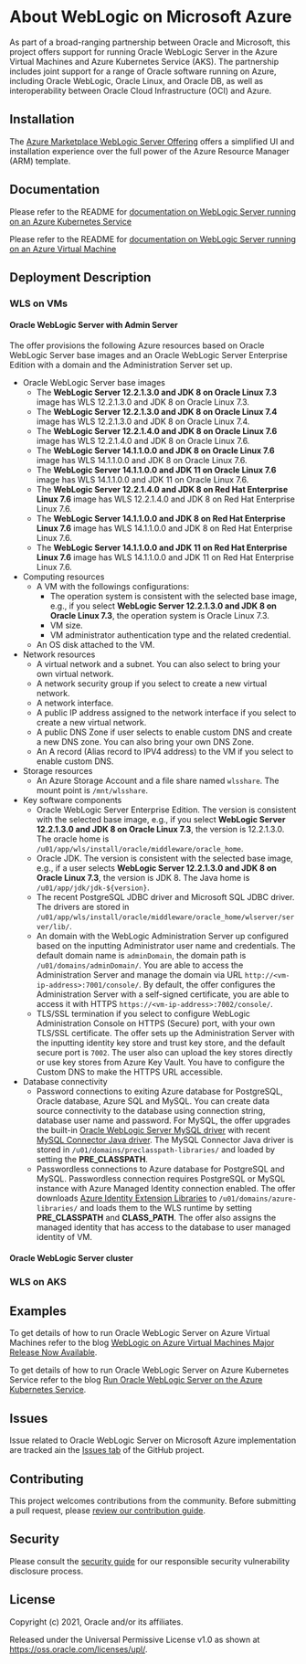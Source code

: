 # About WebLogic on Microsoft Azure

As part of a broad-ranging partnership between Oracle and Microsoft, this project offers support for running Oracle WebLogic Server in the Azure Virtual Machines and Azure Kubernetes Service (AKS). The partnership includes joint support for a range of Oracle software running on Azure, including Oracle WebLogic, Oracle Linux, and Oracle DB, as well as interoperability between Oracle Cloud Infrastructure (OCI) and Azure. 

## Installation

The [Azure Marketplace WebLogic Server Offering](https://azuremarketplace.microsoft.com/en-us/marketplace/apps?search=WebLogic) offers a simplified UI and installation experience over the full power of the Azure Resource Manager (ARM) template.

## Documentation

Please refer to the README for [documentation on WebLogic Server running on an Azure Kubernetes Service](https://oracle.github.io/weblogic-kubernetes-operator/userguide/aks/)

Please refer to the README for [documentation on WebLogic Server running on an Azure Virtual Machine](https://docs.oracle.com/en/middleware/standalone/weblogic-server/wlazu/get-started-oracle-weblogic-server-microsoft-azure-iaas.html#GUID-E0B24A45-F496-4509-858E-103F5EBF67A7)

## Deployment Description

### WLS on VMs

#### Oracle WebLogic Server with Admin Server

The offer provisions the following Azure resources based on Oracle WebLogic Server base images and an Oracle WebLogic Server Enterprise Edition with a domain and the Administration Server set up.

* Oracle WebLogic Server base images
    * The **WebLogic Server 12.2.1.3.0 and JDK 8 on Oracle Linux 7.3** image has WLS 12.2.1.3.0 and JDK 8 on Oracle Linux 7.3.
    * The **WebLogic Server 12.2.1.3.0 and JDK 8 on Oracle Linux 7.4** image has WLS 12.2.1.3.0 and JDK 8 on Oracle Linux 7.4.
    * The **WebLogic Server 12.2.1.4.0 and JDK 8 on Oracle Linux 7.6** image has WLS 12.2.1.4.0 and JDK 8 on Oracle Linux 7.6.
    * The **WebLogic Server 14.1.1.0.0 and JDK 8 on Oracle Linux 7.6** image has WLS 14.1.1.0.0 and JDK 8 on Oracle Linux 7.6.
    * The **WebLogic Server 14.1.1.0.0 and JDK 11 on Oracle Linux 7.6** image has WLS 14.1.1.0.0 and JDK 11 on Oracle Linux 7.6.
    * The **WebLogic Server 12.2.1.4.0 and JDK 8 on Red Hat Enterprise Linux 7.6** image has WLS 12.2.1.4.0 and JDK 8 on Red Hat Enterprise Linux 7.6.
    * The **WebLogic Server 14.1.1.0.0 and JDK 8 on Red Hat Enterprise Linux 7.6** image has WLS 14.1.1.0.0 and JDK 8 on Red Hat Enterprise Linux 7.6.
    * The **WebLogic Server 14.1.1.0.0 and JDK 11 on Red Hat Enterprise Linux 7.6** image has WLS 14.1.1.0.0 and JDK 11 on Red Hat Enterprise Linux 7.6.
* Computing resources
    * A VM with the followings configurations:
        * The operation system is consistent with the selected base image, e.g., if you select **WebLogic Server 12.2.1.3.0 and JDK 8 on Oracle Linux 7.3**, the operation system is Oracle Linux 7.3.
        * VM size.
        * VM administrator authentication type and the related credential.
    * An OS disk attached to the VM.
* Network resources
    * A virtual network and a subnet. You can also select to bring your own virtual network.
    * A network security group if you select to create a new virtual network.
    * A network interface.
    * A public IP address assigned to the network interface if you select to create a new virtual network.
    * A public DNS Zone if user selects to enable custom DNS and create a new DNS zone. You can also bring your own DNS Zone.
    * An A record (Alias record to IPV4 address) to the VM if you select to enable custom DNS.
* Storage resources
    * An Azure Storage Account and a file share named `wlsshare`. The mount point is `/mnt/wlsshare`.
* Key software components
    * Oracle WebLogic Server Enterprise Edition. The version is consistent with the selected base image, e.g., if you select **WebLogic Server 12.2.1.3.0 and JDK 8 on Oracle Linux 7.3**, the version is 12.2.1.3.0. The oracle home is `/u01/app/wls/install/oracle/middleware/oracle_home`.
    * Oracle JDK. The version is consistent with the selected base image, e.g., if a user selects **WebLogic Server 12.2.1.3.0 and JDK 8 on Oracle Linux 7.3**, the version is JDK 8. The Java home is `/u01/app/jdk/jdk-${version}`.
    * The recent PostgreSQL JDBC driver and Microsoft SQL JDBC driver. The drivers are stored in `/u01/app/wls/install/oracle/middleware/oracle_home/wlserver/server/lib/`. 
    * An domain with the WebLogic Administration Server up configured based on the inputting Administrator user name and credentials. The default domain name is `adminDomain`, the domain path is `/u01/domains/adminDomain/`. You are able to access the Administration Server and manage the domain via URL `http://<vm-ip-address>:7001/console/`. By default, the offer configures the Administration Server with a self-signed certificate, you are able to access it with HTTPS `https://<vm-ip-address>:7002/console/`.
    * TLS/SSL termination if you select to configure WebLogic Administration Console on HTTPS (Secure) port, with your own TLS/SSL certificate. The offer sets up the Administration Server with the inputting identity key store and trust key store, and the default secure port is `7002`. The user also can upload the key stores directly or use key stores from Azure Key Vault. You have to configure the Custom DNS to make the HTTPS URL accessible.
* Database connectivity
    * Password connections to exiting Azure database for PostgreSQL, Oracle database, Azure SQL and MySQL. You can create data source connectivity to the database using connection string, database user name and password. For MySQL, the offer upgrades the built-in [Oracle WebLogic Server MySQL driver](https://aka.ms/wls-jdbc-drivers) with recent [MySQL Connector Java driver](https://mvnrepository.com/artifact/mysql/mysql-connector-java). The MySQL Connector Java driver is stored in `/u01/domains/preclasspath-libraries/` and loaded by setting the **PRE_CLASSPATH**.
    * Passwordless connections to Azure database for PostgreSQL and MySQL. Passwordless connection requires PostgreSQL or MySQL instance with Azure Managed Identity connection enabled. The offer downloads [Azure Identity Extension Libraries](https://azuresdkdocs.blob.core.windows.net/$web/java/azure-identity-extensions/1.0.0/index.html) to `/u01/domains/azure-libraries/` and loads them to the WLS runtime by setting **PRE_CLASSPATH** and **CLASS_PATH**. The offer also assigns the managed identity that has access to the database to user managed identity of VM.

#### Oracle WebLogic Server cluster

### WLS on AKS

## Examples

To get details of how to run Oracle WebLogic Server on Azure Virtual Machines refer to the blog [WebLogic on Azure Virtual Machines Major Release Now Available](https://blogs.oracle.com/weblogicserver/weblogic-on-azure-virtual-machines-major-release-now-available).

To get details of how to run Oracle WebLogic Server on Azure Kubernetes Service refer to the blog [Run Oracle WebLogic Server on the Azure Kubernetes Service](https://blogs.oracle.com/weblogicserver/run-oracle-weblogic-server-on-the-azure-kubernetes-service).

## Issues

Issue related to Oracle WebLogic Server on Microsoft Azure implementation are tracked ain the [Issues tab](https://github.com/oracle/weblogic-azure/issues) of the GitHub project.


## Contributing

This project welcomes contributions from the community. Before submitting a pull
request, please [review our contribution guide](./CONTRIBUTING.md).

## Security

Please consult the [security guide](./SECURITY.md) for our responsible security
vulnerability disclosure process.

## License

Copyright (c) 2021, Oracle and/or its affiliates.

Released under the Universal Permissive License v1.0 as shown at
<https://oss.oracle.com/licenses/upl/>.
